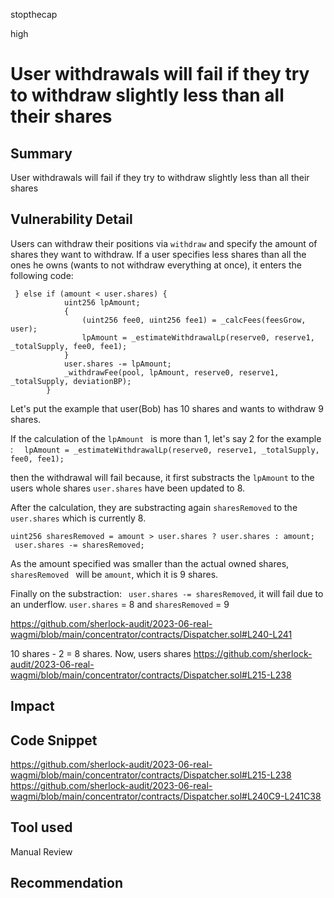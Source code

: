 stopthecap

high

# User withdrawals will fail if they try to withdraw slightly less than all their shares

## Summary
User withdrawals will fail if they try to withdraw slightly less than all their shares

## Vulnerability Detail
Users can withdraw their positions via `withdraw` and specify the amount of shares they want to withdraw. If a user specifies less shares than all the ones he owns (wants to not withdraw everything at once), it enters the following code:

```@solidity
 } else if (amount < user.shares) {
            uint256 lpAmount;
            {
                (uint256 fee0, uint256 fee1) = _calcFees(feesGrow, user);
                lpAmount = _estimateWithdrawalLp(reserve0, reserve1, _totalSupply, fee0, fee1);
            }
            user.shares -= lpAmount;
            _withdrawFee(pool, lpAmount, reserve0, reserve1, _totalSupply, deviationBP);
        }
```
Let's put the example that user(Bob) has 10 shares and wants to withdraw 9 shares.

If the calculation of the `lpAmount ` is more than 1, let's say 2 for the example : 
`  lpAmount = _estimateWithdrawalLp(reserve0, reserve1, _totalSupply, fee0, fee1);`

then the withdrawal will fail because, it first substracts the `lpAmount` to the users whole shares ` user.shares ` have been updated to 8.

After the calculation, they are substracting again `sharesRemoved` to the ` user.shares ` which is currently 8.

```@solidity
uint256 sharesRemoved = amount > user.shares ? user.shares : amount;
 user.shares -= sharesRemoved;
```

As the amount specified was smaller than the actual owned shares, `sharesRemoved ` will be `amount`, which it is 9 shares.

Finally on the substraction: ` user.shares -= sharesRemoved`, it will fail due to an underflow. `user.shares` = 8 and `sharesRemoved` = 9

https://github.com/sherlock-audit/2023-06-real-wagmi/blob/main/concentrator/contracts/Dispatcher.sol#L240-L241

10 shares - 2 = 8 shares. Now, users shares 
https://github.com/sherlock-audit/2023-06-real-wagmi/blob/main/concentrator/contracts/Dispatcher.sol#L215-L238
## Impact

## Code Snippet
https://github.com/sherlock-audit/2023-06-real-wagmi/blob/main/concentrator/contracts/Dispatcher.sol#L215-L238
https://github.com/sherlock-audit/2023-06-real-wagmi/blob/main/concentrator/contracts/Dispatcher.sol#L240C9-L241C38
## Tool used

Manual Review

## Recommendation
